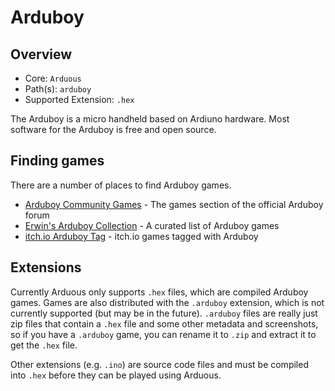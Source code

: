 # Arduboy

## Overview

- Core: `Arduous`
- Path(s): `arduboy`
- Supported Extension: `.hex`

The Arduboy is a micro handheld based on Ardiuno hardware. Most software for the Arduboy is free and open source.

## Finding games

There are a number of places to find Arduboy games.

- [Arduboy Community Games](https://community.arduboy.com/c/games/35?order=op_likes) - The games section of the official Arduboy forum
- [Erwin's Arduboy Collection](https://arduboy.ried.cl/) - A curated list of Arduboy games
- [itch.io Arduboy Tag](https://itch.io/games/tag-arduboy) - itch.io games tagged with Arduboy

## Extensions

Currently Arduous only supports `.hex` files, which are compiled Arduboy games. Games are also distributed with the `.arduboy` extension, which is not currently supported (but may be in the future). `.arduboy` files are really just zip files that contain a `.hex` file and some other metadata and screenshots, so if you have a `.arduboy` game, you can rename it to `.zip` and extract it to get the `.hex` file.

Other extensions (e.g. `.ino`) are source code files and must be compiled into `.hex` before they can be played using Arduous.
